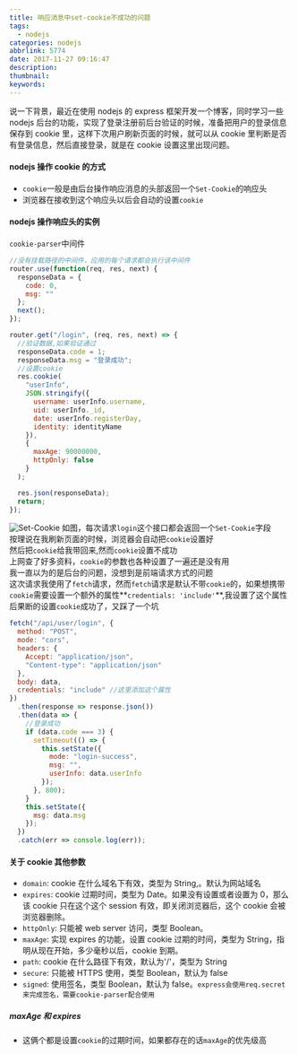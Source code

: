 ```yaml
---
title: 响应消息中set-cookie不成功的问题
tags:
  - nodejs
categories: nodejs
abbrlink: 5774
date: 2017-11-27 09:16:47
description:
thumbnail:
keywords:
---
```


说一下背景，最近在使用 nodejs 的 express 框架开发一个博客，同时学习一些 nodejs 后台的功能，实现了登录注册前后台验证的时候，准备把用户的登录信息保存到 cookie 里，这样下次用户刷新页面的时候，就可以从 cookie 里判断是否有登录信息，然后直接登录，就是在 cookie 设置这里出现问题。

#### nodejs 操作 cookie 的方式

- `cookie`一般是由后台操作响应消息的头部返回一个`Set-Cookie`的响应头
- 浏览器在接收到这个响应头以后会自动的设置`cookie`

#### nodejs 操作响应头的实例

<!-- more -->

`cookie-parser`中间件

```javascript
//没有挂载路径的中间件，应用的每个请求都会执行该中间件
router.use(function(req, res, next) {
  responseData = {
    code: 0,
    msg: ""
  };
  next();
});

router.get("/login", (req, res, next) => {
  //验证数据,如果验证通过
  responseData.code = 1;
  responseData.msg = "登录成功";
  //设置cookie
  res.cookie(
    "userInfo",
    JSON.stringify({
      username: userInfo.username,
      uid: userInfo._id,
      date: userInfo.registerDay,
      identity: identityName
    }),
    {
      maxAge: 90000000,
      httpOnly: false
    }
  );

  res.json(responseData);
  return;
});
```

![Set-Cookie](/../images/setCookiesetCookie.png)
如图，每次请求`login`这个接口都会返回一个`Set-Cookie`字段  
按理说在我刷新页面的时候，浏览器会自动把`cookie`设置好  
然后把`cookie`给我带回来,然而`cookie`设置不成功  
上网查了好多资料，`cookie`的参数也各种设置了一遍还是没有用  
我一直以为的是后台的问题，没想到是前端请求方式的问题  
这次请求我使用了`fetch`请求，然而`fetch`请求是默认不带`cookie`的，如果想携带`cookie`需要设置一个额外的属性**`credentials: 'include'`**,我设置了这个属性后果断的设置`cookie`成功了，又踩了一个坑

```javascript
fetch("/api/user/login", {
  method: "POST",
  mode: "cors",
  headers: {
    Accept: "application/json",
    "Content-type": "application/json"
  },
  body: data,
  credentials: "include" //这里添加这个属性
})
  .then(response => response.json())
  .then(data => {
    //登录成功
    if (data.code === 3) {
      setTimeout(() => {
        this.setState({
          mode: "login-success",
          msg: "",
          userInfo: data.userInfo
        });
      }, 800);
    }
    this.setState({
      msg: data.msg
    });
  })
  .catch(err => console.log(err));
```

#### 关于 cookie 其他参数

- `domain`: cookie 在什么域名下有效，类型为 String,。默认为网站域名
- `expires`: cookie 过期时间，类型为 Date。如果没有设置或者设置为 0，那么该 cookie 只在这个这个 session 有效，即关闭浏览器后，这个 cookie 会被浏览器删除。
- `httpOnly`: 只能被 web server 访问，类型 Boolean。
- `maxAge`: 实现 expires 的功能，设置 cookie 过期的时间，类型为 String，指明从现在开始，多少毫秒以后，cookie 到期。
- `path`: cookie 在什么路径下有效，默认为'/'，类型为 String
- `secure`: 只能被 HTTPS 使用，类型 Boolean，默认为 false
- `signed`: 使用签名，类型 Boolean，默认为 false。`express会使用req.secret来完成签名，需要cookie-parser配合使用`

##### maxAge 和 expires

- 这俩个都是设置`cookie`的过期时间，如果都存在的话`maxAge`的优先级高
